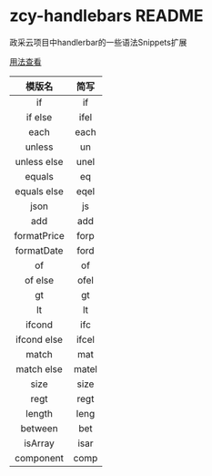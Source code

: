 # zcy-handlebars README

政采云项目中handlerbar的一些语法Snippets扩展


<a href="http://htmlpreview.github.io/?https://github.com/Jasonpetrelli/zcy-handlebars/blob/master/doc/handlebar.html" target="_blank">用法查看</a>


 模版名 | 简写
:-:|:-:
if|if
if else|ifel
each|each
unless|un
unless else|unel
equals|eq
equals else|eqel
json|js
add|add
formatPrice|forp
formatDate|ford
of|of
of else|ofel
gt|gt
lt|lt
ifcond|ifc
ifcond else|ifcel
match|mat
match else|matel
size|size
regt|regt
length|leng
between|bet
isArray|isar
component|comp